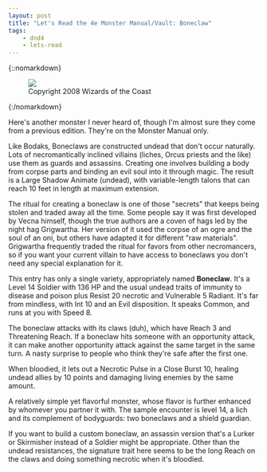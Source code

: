 ```yaml
---
layout: post
title: "Let's Read the 4e Monster Manual/Vault: Boneclaw"
tags:
    - dnd4
    - lets-read
---
```


{::nomarkdown}
<figure class="center">
  <img src="{{ "/assets/wir-mm-4e-boneclaw.png" | absolute_url }}"/>
  <figcaption>
    Copyright 2008 Wizards of the Coast
  </figcaption>
</figure>
{:/nomarkdown}

Here's another monster I never heard of, though I'm almost sure they come from a
previous edition. They're on the Monster Manual only.

Like Bodaks, Boneclaws are constructed undead that don't occur naturally. Lots
of necromantically inclined villains (liches, Orcus priests and the like) use
them as guards and assassins. Creating one involves building a body from corpse
parts and binding an evil soul into it through magic. The result is a Large
Shadow Animate (undead), with variable-length talons that can reach 10 feet in
length at maximum extension.

The ritual for creating a boneclaw is one of those "secrets" that keeps being
stolen and traded away all the time. Some people say it was first developed by
Vecna himself, though the true authors are a coven of hags led by the night hag
Grigwartha. Her version of it used the corpse of an ogre and the soul of an oni,
but others have adapted it for different "raw materials". Grigwartha frequently
traded the ritual for favors from other necromancers, so if you want your
current villain to have access to boneclaws you don't need any special
explanation for it.

This entry has only a single variety, appropriately named **Boneclaw**. It's a
Level 14 Soldier with 136 HP and the usual undead traits of immunity to disease
and poison plus Resist 20 necrotic and Vulnerable 5 Radiant. It's far from
mindless, with Int 10 and an Evil disposition. It speaks Common, and runs at you
with Speed 8.

The boneclaw attacks with its claws (duh), which have Reach 3 and Threatening
Reach. If a boneclaw hits someone with an opportunity attack, it can make
another opportunity attack against the same target in the same turn. A nasty
surprise to people who think they're safe after the first one.

When bloodied, it lets out a Necrotic Pulse in a Close Burst 10, healing undead
allies by 10 points and damaging living enemies by the same amount.

A relatively simple yet flavorful monster, whose flavor is further enhanced by
whomever you partner it with. The sample encounter is level 14, a lich and its
complement of bodyguards: two boneclaws and a shield guardian.

If you want to build a custom boneclaw, an assassin version that's a Lurker or
Skirmisher instead of a Soldier might be appropriate. Other than the undead
resistances, the signature trait here seems to be the long Reach on the claws
and doing something necrotic when it's bloodied.
